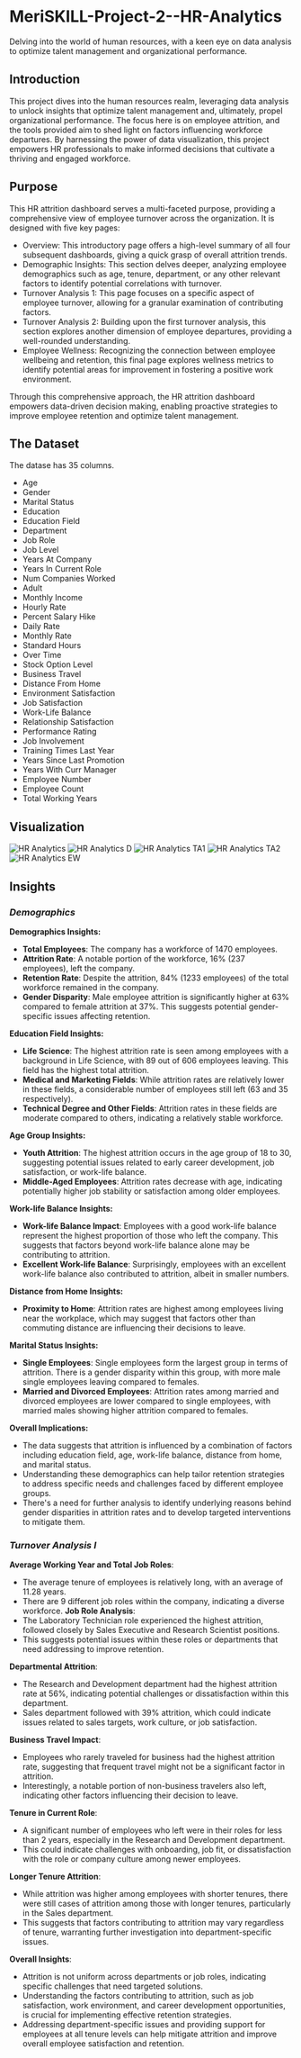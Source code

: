 # MeriSKILL-Project-2--HR-Analytics
Delving into the world of human resources, with a keen eye on data analysis to optimize talent management and organizational performance.

## Introduction
This project dives into the human resources realm, leveraging data analysis to unlock insights that optimize talent management and, ultimately, propel organizational performance.  The focus here is on employee attrition, and the tools provided aim to shed light on factors influencing workforce departures. By harnessing the power of data visualization, this project empowers HR professionals to make informed decisions that cultivate a thriving and engaged workforce.

## Purpose
This HR attrition dashboard serves a multi-faceted purpose, providing a comprehensive view of employee turnover across the organization. It is designed with five key pages:

* Overview: This introductory page offers a high-level summary of all four subsequent dashboards, giving a quick grasp of overall attrition trends.
* Demographic Insights: This section delves deeper, analyzing employee demographics such as age, tenure, department, or any other relevant factors to identify potential correlations with turnover.
* Turnover Analysis 1: This page focuses on a specific aspect of employee turnover, allowing for a granular examination of contributing factors.
* Turnover Analysis 2: Building upon the first turnover analysis, this section explores another dimension of employee departures, providing a well-rounded understanding.
* Employee Wellness: Recognizing the connection between employee wellbeing and retention, this final page explores wellness metrics to identify potential areas for improvement in fostering a positive work environment.

Through this comprehensive approach, the HR attrition dashboard empowers data-driven decision making, enabling proactive strategies to improve employee retention and optimize talent management.

## The Dataset
The datase has 35 columns.
  * Age
  * Gender
  * Marital Status
  * Education
  * Education Field
  * Department
  * Job Role
  * Job Level
  * Years At Company
  * Years In Current Role
  * Num Companies Worked
  * Adult
  * Monthly Income
  * Hourly Rate
  * Percent Salary Hike
  * Daily Rate
  * Monthly Rate
  * Standard Hours
  * Over Time
  * Stock Option Level
  * Business Travel
  * Distance From Home
  * Environment Satisfaction
  * Job Satisfaction
  * Work-Life Balance
  * Relationship Satisfaction
  * Performance Rating
  * Job Involvement
  * Training Times Last Year
  * Years Since Last Promotion
  * Years With Curr Manager
  * Employee Number
  * Employee Count
  * Total Working Years

## Visualization

![HR Analytics](https://github.com/MsDebnath/MeriSKILL-Project-2--HR-Analytics/assets/134738648/f59736a6-e287-4f38-933b-bd49d7ff9b29)
![HR Analytics D](https://github.com/MsDebnath/MeriSKILL-Project-2--HR-Analytics/assets/134738648/8d0d5128-2dcb-4c28-b57d-28f4595b8423)
![HR Analytics TA1](https://github.com/MsDebnath/MeriSKILL-Project-2--HR-Analytics/assets/134738648/ea9a2a60-eaa7-4796-8a46-be9252ab2a06)
![HR Analytics TA2](https://github.com/MsDebnath/MeriSKILL-Project-2--HR-Analytics/assets/134738648/3916acdc-5c4d-44c0-bc6a-742837f295ab)
![HR Analytics EW](https://github.com/MsDebnath/MeriSKILL-Project-2--HR-Analytics/assets/134738648/90f28495-98df-4b0c-8523-237856f7ad89)

## Insights

### _Demographics_
**Demographics Insights:**

- **Total Employees**: The company has a workforce of 1470 employees.
- **Attrition Rate**: A notable portion of the workforce, 16% (237 employees), left the company.
- **Retention Rate**: Despite the attrition, 84% (1233 employees) of the total workforce remained in the company.
- **Gender Disparity**: Male employee attrition is significantly higher at 63% compared to female attrition at 37%. This suggests potential gender-specific issues affecting retention.
  
**Education Field Insights:**

- **Life Science**: The highest attrition rate is seen among employees with a background in Life Science, with 89 out of 606 employees leaving. This field has the highest total attrition.
- **Medical and Marketing Fields**: While attrition rates are relatively lower in these fields, a considerable number of employees still left (63 and 35 respectively).
- **Technical Degree and Other Fields**: Attrition rates in these fields are moderate compared to others, indicating a relatively stable workforce.

**Age Group Insights:**

- **Youth Attrition**: The highest attrition occurs in the age group of 18 to 30, suggesting potential issues related to early career development, job satisfaction, or work-life balance.
- **Middle-Aged Employees**: Attrition rates decrease with age, indicating potentially higher job stability or satisfaction among older employees.

**Work-life Balance Insights:**

- **Work-life Balance Impact**: Employees with a good work-life balance represent the highest proportion of those who left the company. This suggests that factors beyond work-life balance alone may be contributing to attrition.
- **Excellent Work-life Balance**: Surprisingly, employees with an excellent work-life balance also contributed to attrition, albeit in smaller numbers.

**Distance from Home Insights:**

- **Proximity to Home**: Attrition rates are highest among employees living near the workplace, which may suggest that factors other than commuting distance are influencing their decisions to leave.

**Marital Status Insights:**

- **Single Employees**: Single employees form the largest group in terms of attrition. There is a gender disparity within this group, with more male single employees leaving compared to females.
- **Married and Divorced Employees**: Attrition rates among married and divorced employees are lower compared to single employees, with married males showing higher attrition compared to females.

**Overall Implications:**

- The data suggests that attrition is influenced by a combination of factors including education field, age, work-life balance, distance from home, and marital status.
- Understanding these demographics can help tailor retention strategies to address specific needs and challenges faced by different employee groups.
- There's a need for further analysis to identify underlying reasons behind gender disparities in attrition rates and to develop targeted interventions to mitigate them.

### _Turnover Analysis I_
**Average Working Year and Total Job Roles**:
  - The average tenure of employees is relatively long, with an average of 11.28 years.
  - There are 9 different job roles within the company, indicating a diverse workforce.
**Job Role Analysis**:
  - The Laboratory Technician role experienced the highest attrition, followed closely by Sales Executive and Research Scientist positions.
  - This suggests potential issues within these roles or departments that need addressing to improve retention.

**Departmental Attrition**:
  - The Research and Development department had the highest attrition rate at 56%, indicating potential challenges or dissatisfaction within this department.
  - Sales department followed with 39% attrition, which could indicate issues related to sales targets, work culture, or job satisfaction.

**Business Travel Impact**:
  - Employees who rarely traveled for business had the highest attrition rate, suggesting that frequent travel might not be a significant factor in attrition.
  - Interestingly, a notable portion of non-business travelers also left, indicating other factors influencing their decision to leave.

**Tenure in Current Role**:
  - A significant number of employees who left were in their roles for less than 2 years, especially in the Research and Development department.
  - This could indicate challenges with onboarding, job fit, or dissatisfaction with the role or company culture among newer employees.

**Longer Tenure Attrition**:
  - While attrition was higher among employees with shorter tenures, there were still cases of attrition among those with longer tenures, particularly in the Sales department.
  - This suggests that factors contributing to attrition may vary regardless of tenure, warranting further investigation into department-specific issues.

**Overall Insights**:
  - Attrition is not uniform across departments or job roles, indicating specific challenges that need targeted solutions.
  - Understanding the factors contributing to attrition, such as job satisfaction, work environment, and career development opportunities, is crucial for implementing effective retention strategies.
  - Addressing department-specific issues and providing support for employees at all tenure levels can help mitigate attrition and improve overall employee satisfaction and retention.
